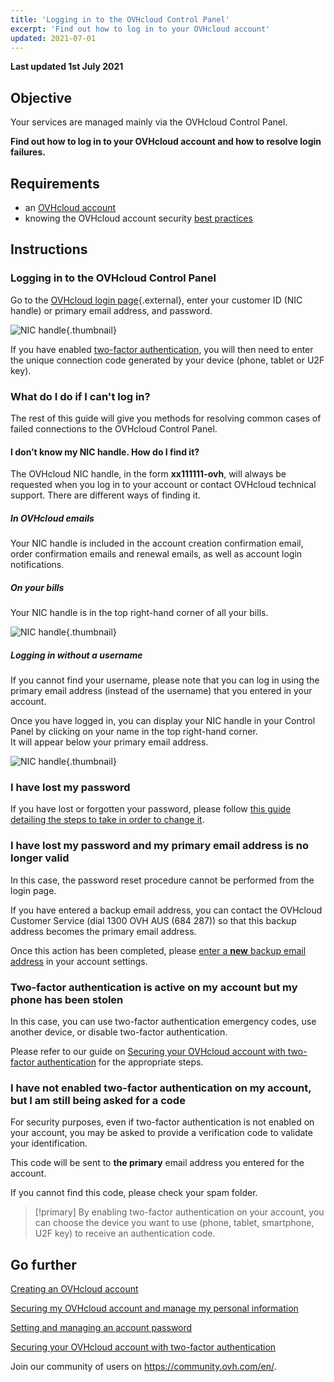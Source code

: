```yaml
---
title: 'Logging in to the OVHcloud Control Panel'
excerpt: 'Find out how to log in to your OVHcloud account'
updated: 2021-07-01
---
```


**Last updated 1st July 2021**

## Objective

Your services are managed mainly via the OVHcloud Control Panel.

**Find out how to log in to your OVHcloud account and how to resolve login failures.**

## Requirements

- an [OVHcloud account](/pages/account/customer/ovhcloud-account-creation)
- knowing the OVHcloud account security [best practices](/pages/account/customer/all_about_username)

## Instructions

### Logging in to the OVHcloud Control Panel

Go to the [OVHcloud login page](https://ca.ovh.com/auth/?action=gotomanager&from=https://www.ovh.com.au/&ovhSubsidiary=au){.external}, enter your customer ID (NIC handle) or primary email address, and password.

![NIC handle](images/log-in.png){.thumbnail}

If you have enabled [two-factor authentication](/pages/account/customer/secure-ovhcloud-account-with-2fa), you will then need to enter the unique connection code generated by your device (phone, tablet or U2F key).

### What do I do if I can't log in? <a name="login-failure"></a>

The rest of this guide will give you methods for resolving common cases of failed connections to the OVHcloud Control Panel.

#### I don’t know my NIC handle. How do I find it?

The OVHcloud NIC handle, in the form **xx111111-ovh**, will always be requested when you log in to your account or contact OVHcloud technical support. There are different ways of finding it.

##### **In OVHcloud emails**

Your NIC handle is included in the account creation confirmation email, order confirmation emails and renewal emails, as well as account login notifications.

##### **On your bills**

Your NIC handle is in the top right-hand corner of all your bills.

![NIC handle](images/nichandle01b.png){.thumbnail}

##### **Logging in without a username**

If you cannot find your username, please note that you can log in using the primary email address (instead of the username) that you entered in your account.

Once you have logged in, you can display your NIC handle in your Control Panel by clicking on your name in the top right-hand corner.
<br>It will appear below your primary email address.

![NIC handle](images/nic-handle.png){.thumbnail}

### I have lost my password

If you have lost or forgotten your password, please follow [this guide detailing the steps to take in order to change it](/pages/account/customer/manage-ovh-password#if-you-have-forgotten-your-current-password).

### I have lost my password and my primary email address is no longer valid

In this case, the password reset procedure cannot be performed from the login page.

If you have entered a backup email address, you can contact the OVHcloud Customer Service (dial 1300 OVH AUS (684 287)) so that this backup address becomes the primary email address.

Once this action has been completed, please [enter a **new** backup email address](/pages/account/customer/all_about_username#backup-email) in your account settings.

### Two-factor authentication is active on my account but my phone has been stolen

In this case, you can use two-factor authentication emergency codes, use another device, or disable two-factor authentication.

Please refer to our guide on [Securing your OVHcloud account with two-factor authentication](/pages/account/customer/secure-ovhcloud-account-with-2fa#what-do-i-do-if-i-lose-one-of-my-devices-or-if-it-stops-working) for the appropriate steps.

### I have not enabled two-factor authentication on my account, but I am still being asked for a code

For security purposes, even if two-factor authentication is not enabled on your account, you may be asked to provide a verification code to validate your identification.

This code will be sent to **the primary** email address you entered for the account.

If you cannot find this code, please check your spam folder.

> [!primary]
> By enabling two-factor authentication on your account, you can choose the device you want to use (phone, tablet, smartphone, U2F key) to receive an authentication code.
>

## Go further

[Creating an OVHcloud account](/pages/account/customer/ovhcloud-account-creation)

[Securing my OVHcloud account and manage my personal information](/pages/account/customer/all_about_username)

[Setting and managing an account password](/pages/account/customer/manage-ovh-password)

[Securing your OVHcloud account with two-factor authentication](/pages/account/customer/secure-ovhcloud-account-with-2fa)

Join our community of users on <https://community.ovh.com/en/>.
